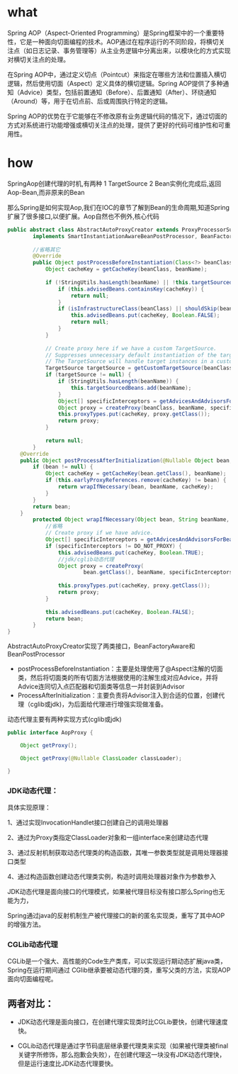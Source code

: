 # what
Spring AOP（Aspect-Oriented Programming）是Spring框架中的一个重要特性，它是一种面向切面编程的技术。AOP通过在程序运行的不同阶段，将横切关注点（如日志记录、事务管理等）从主业务逻辑中分离出来，以模块化的方式实现对横切关注点的处理。

在Spring AOP中，通过定义切点（Pointcut）来指定在哪些方法和位置插入横切逻辑，然后使用切面（Aspect）定义具体的横切逻辑。Spring AOP提供了多种通知（Advice）类型，包括前置通知（Before）、后置通知（After）、环绕通知（Around）等，用于在切点前、后或周围执行特定的逻辑。

Spring AOP的优势在于它能够在不修改原有业务逻辑代码的情况下，通过切面的方式对系统进行功能增强或横切关注点的处理，提供了更好的代码可维护性和可重用性。


# how
SpringAop创建代理的时机,有两种
1 TargetSource 
2 Bean实例化完成后,返回Aop-Bean,而非原来的Bean

那么Spring是如何实现Aop,我们在IOC的章节了解到Bean的生命周期,知道Spring扩展了很多接口,以便扩展。Aop自然也不例外,核心代码

```java
public abstract class AbstractAutoProxyCreator extends ProxyProcessorSupport
		implements SmartInstantiationAwareBeanPostProcessor, BeanFactoryAware {
		  
        //省略其它
    	@Override
    	public Object postProcessBeforeInstantiation(Class<?> beanClass, String beanName) {
    		Object cacheKey = getCacheKey(beanClass, beanName);
    
    		if (!StringUtils.hasLength(beanName) || !this.targetSourcedBeans.contains(beanName)) {
    			if (this.advisedBeans.containsKey(cacheKey)) {
    				return null;
    			}
    			if (isInfrastructureClass(beanClass) || shouldSkip(beanClass, beanName)) {
    				this.advisedBeans.put(cacheKey, Boolean.FALSE);
    				return null;
    			}
    		}
    
    		// Create proxy here if we have a custom TargetSource.
    		// Suppresses unnecessary default instantiation of the target bean:
    		// The TargetSource will handle target instances in a custom fashion.
    		TargetSource targetSource = getCustomTargetSource(beanClass, beanName);
    		if (targetSource != null) {
    			if (StringUtils.hasLength(beanName)) {
    				this.targetSourcedBeans.add(beanName);
    			}
    			Object[] specificInterceptors = getAdvicesAndAdvisorsForBean(beanClass, beanName, targetSource);
    			Object proxy = createProxy(beanClass, beanName, specificInterceptors, targetSource);
    			this.proxyTypes.put(cacheKey, proxy.getClass());
    			return proxy;
    		}
    
    		return null;
    	}
	@Override
	public Object postProcessAfterInitialization(@Nullable Object bean, String beanName) {
		if (bean != null) {
			Object cacheKey = getCacheKey(bean.getClass(), beanName);
			if (this.earlyProxyReferences.remove(cacheKey) != bean) {
				return wrapIfNecessary(bean, beanName, cacheKey);
			}
		}
		return bean;
	}
    	protected Object wrapIfNecessary(Object bean, String beanName, Object cacheKey) {
    		//省略
    		// Create proxy if we have advice.
    		Object[] specificInterceptors = getAdvicesAndAdvisorsForBean(bean.getClass(), beanName, null);
    		if (specificInterceptors != DO_NOT_PROXY) {
    			this.advisedBeans.put(cacheKey, Boolean.TRUE);
                //jdk/cglib动态代理
    			Object proxy = createProxy(
    					bean.getClass(), beanName, specificInterceptors, new SingletonTargetSource(bean));
    			
                this.proxyTypes.put(cacheKey, proxy.getClass());
    			return proxy;
    		}
    
    		this.advisedBeans.put(cacheKey, Boolean.FALSE);
    		return bean;
    	}
}
```
AbstractAutoProxyCreator实现了两类接口，BeanFactoryAware和BeanPostProcessor
- postProcessBeforeInstantiation：主要是处理使用了@Aspect注解的切面类，然后将切面类的所有切面方法根据使用的注解生成对应Advice，并将Advice连同切入点匹配器和切面类等信息一并封装到Advisor
- ProcessAfterInitialization：主要负责将Advisor注入到合适的位置，创建代理（cglib或jdk)，为后面给代理进行增强实现做准备。

动态代理主要有两种实现方式(cglib或jdk)
```java
public interface AopProxy {

	Object getProxy();

	Object getProxy(@Nullable ClassLoader classLoader);

}
```

### JDK动态代理：

具体实现原理：

1、通过实现InvocationHandlet接口创建自己的调用处理器

2、通过为Proxy类指定ClassLoader对象和一组interface来创建动态代理

3、通过反射机制获取动态代理类的构造函数，其唯一参数类型就是调用处理器接口类型

4、通过构造函数创建动态代理类实例，构造时调用处理器对象作为参数参入

JDK动态代理是面向接口的代理模式，如果被代理目标没有接口那么Spring也无能为力，

Spring通过java的反射机制生产被代理接口的新的匿名实现类，重写了其中AOP的增强方法。

### CGLib动态代理

CGLib是一个强大、高性能的Code生产类库，可以实现运行期动态扩展java类，Spring在运行期间通过 CGlib继承要被动态代理的类，重写父类的方法，实现AOP面向切面编程呢。

## 两者对比：

- JDK动态代理是面向接口，在创建代理实现类时比CGLib要快，创建代理速度快。

- CGLib动态代理是通过字节码底层继承要代理类来实现（如果被代理类被final关键字所修饰，那么抱歉会失败），在创建代理这一块没有JDK动态代理快，但是运行速度比JDK动态代理要快。




